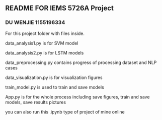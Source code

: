 ## README FOR IEMS 5726A Project ##

### DU WENJIE 1155196334 ###

For this project folder with files inside.

data_analysis1.py is for SVM model

data_analysis2.py is for LSTM models

data_preprocessing.py contains progress of processing dataset and NLP cases

data_visualization.py is for visualization figures

train_model.py is used to train and save models

App.py is for the whole process including save figures, train and save models, save results pictures

you can also run this .ipynb type of project of mine online 